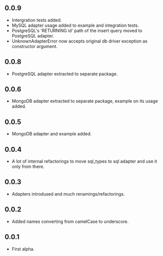 0.0.9
-----

- Intergration tests added.
- MySQL adapter usage added to example and integration tests.
- PostgreSQL's 'RETURNING id' path of the insert query
  moved to PostgreSQL adapter.
- UnknownAdapterError now accepts original
  db driver exception as constructor argument.

0.0.8
-----

- PostgreSQL adapter extracted to separate package.

0.0.6
-----

- MongoDB adapter extracted to separate package, example on its usage added.

0.0.5
-----
- MongoDB adapter and example added.

0.0.4
-----

- A lot of internal refactorings to move sql_types
  to sql adapter and use it only from there.

0.0.3
-----

- Adapters introdused and much renamings/refactorings.

0.0.2
-----

- Added names converting from camelCase to underscore.

0.0.1
-----

- First alpha.